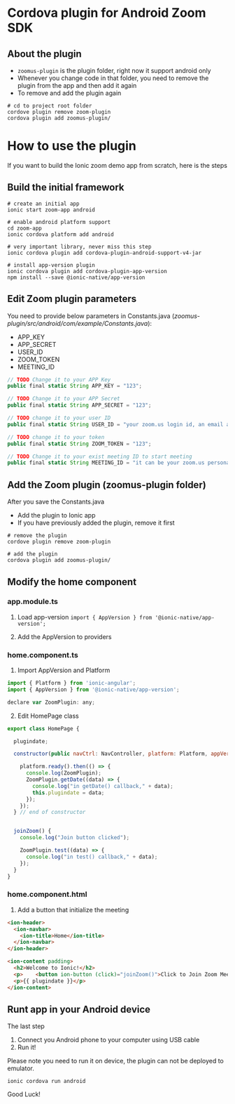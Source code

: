 # Cordova plugin for Android Zoom SDK

## About the plugin

- `zoomus-plugin` is the plugin folder, right now it support android only
- Whenever you change code in that folder, you need to remove the plugin from the app and then add it again
- To remove and add the plugin again

```
# cd to project root folder
cordove plugin remove zoom-plugin
cordova plugin add zoomus-plugin/
```


# How to use the plugin

If you want to build the Ionic zoom demo app from scratch, here is the steps

## Build the initial framework
```
# create an initial app 
ionic start zoom-app android

# enable android platform support
cd zoom-app
ionic cordova platform add android

# very important library, never miss this step
ionic cordova plugin add cordova-plugin-android-support-v4-jar

# install app-version plugin
ionic cordova plugin add cordova-plugin-app-version
npm install --save @ionic-native/app-version
```
## Edit Zoom plugin parameters

You need to provide below parameters in Constants.java (*zoomus-plugin/src/android/com/example/Constants.java*):
* APP_KEY
* APP_SECRET
* USER_ID
* ZOOM_TOKEN
* MEETING_ID

```javascript
// TODO Change it to your APP Key
public final static String APP_KEY = "123";

// TODO Change it to your APP Secret
public final static String APP_SECRET = "123";

// TODO change it to your user ID
public final static String USER_ID = "your zoom.us login id, an email address";

// TODO change it to your token
public final static String ZOOM_TOKEN = "123";

// TODO Change it to your exist meeting ID to start meeting
public final static String MEETING_ID = "it can be your zoom.us personal meeting id";
```

## Add the Zoom plugin (zoomus-plugin folder)
After you save the Constants.java
- Add the plugin to Ionic app
- If you have previously added the plugin, remove it first

```
# remove the plugin
cordove plugin remove zoom-plugin

# add the plugin
cordova plugin add zoomus-plugin/
```

## Modify the home component

### app.module.ts
1. Load app-version
`import { AppVersion } from '@ionic-native/app-version';`

2. Add the AppVersion to providers

### home.component.ts

1. Import AppVersion and Platform
```javascript
import { Platform } from 'ionic-angular';
import { AppVersion } from '@ionic-native/app-version';

declare var ZoomPlugin: any;
```
2. Edit HomePage class
```javascript
export class HomePage {

  plugindate;

  constructor(public navCtrl: NavController, platform: Platform, appVersion: AppVersion) {

    platform.ready().then(() => {
      console.log(ZoomPlugin);
      ZoomPlugin.getDate((data) => {
        console.log("in getDate() callback," + data);
        this.plugindate = data;
      });
    });
  } // end of constructor


  joinZoom() {
    console.log("Join button clicked");

    ZoomPlugin.test((data) => {
      console.log("in test() callback," + data);
    });
  }
}
```
### home.component.html
1. Add a button that initialize the meeting
```html
<ion-header>
  <ion-navbar>
    <ion-title>Home</ion-title>
  </ion-navbar>
</ion-header>

<ion-content padding>
  <h2>Welcome to Ionic!</h2>
  <p>    <button ion-button (click)="joinZoom()">Click to Join Zoom Meeting</button>  </p>
  <p>{{ plugindate }}</p>
</ion-content>
```

## Runt app in your Android device

The last step
1. Connect you Android phone to your computer using USB cable
2. Run it!

Please note you need to run it on device, the plugin can not be deployed to emulator.

```
ionic cordova run android
```

Good Luck!
